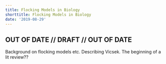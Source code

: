 ```yaml
---
title: Flocking Models in Biology
shorttitle: Flocking Models in Biology
date: '2019-08-29'
---
```


## OUT OF DATE // DRAFT // OUT OF DATE

Background on flocking models etc. Describing Vicsek. The beginning of a lit review??

